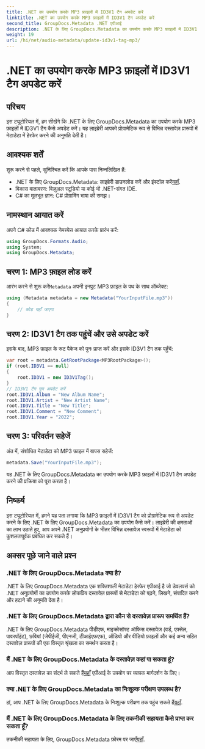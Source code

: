 ```yaml
---
title: .NET का उपयोग करके MP3 फ़ाइलों में ID3V1 टैग अपडेट करें
linktitle: .NET का उपयोग करके MP3 फ़ाइलों में ID3V1 टैग अपडेट करें
second_title: GroupDocs.Metadata .NET एपीआई
description: .NET के लिए GroupDocs.Metadata का उपयोग करके MP3 फ़ाइलों में ID3V1 टैग अपडेट करें। अपने .NET अनुप्रयोगों में आसान मेटाडेटा हेरफेर के लिए इस ट्यूटोरियल का पालन करें।
weight: 19
url: /hi/net/audio-metadata/update-id3v1-tag-mp3/
---
```


# .NET का उपयोग करके MP3 फ़ाइलों में ID3V1 टैग अपडेट करें

## परिचय
इस ट्यूटोरियल में, हम सीखेंगे कि .NET के लिए GroupDocs.Metadata का उपयोग करके MP3 फ़ाइलों में ID3V1 टैग कैसे अपडेट करें। यह लाइब्रेरी आपको प्रोग्रामेटिक रूप से विभिन्न दस्तावेज़ प्रारूपों में मेटाडेटा में हेरफेर करने की अनुमति देती है।
## आवश्यक शर्तें
शुरू करने से पहले, सुनिश्चित करें कि आपके पास निम्नलिखित हैं:
- .NET के लिए GroupDocs.Metadata: लाइब्रेरी डाउनलोड करें और इंस्टॉल करें[यहाँ](https://releases.groupdocs.com/metadata/net/).
- विकास वातावरण: विज़ुअल स्टूडियो या कोई भी .NET-संगत IDE.
- C# का मूलभूत ज्ञान: C# प्रोग्रामिंग भाषा की समझ।

## नामस्थान आयात करें
अपने C# कोड में आवश्यक नेमस्पेस आयात करके प्रारंभ करें:
```csharp
using GroupDocs.Formats.Audio;
using System;
using GroupDocs.Metadata;
```
## चरण 1: MP3 फ़ाइल लोड करें
 आरंभ करने से शुरू करें`Metadata` अपनी इनपुट MP3 फ़ाइल के पथ के साथ ऑब्जेक्ट:
```csharp
using (Metadata metadata = new Metadata("YourInputFile.mp3"))
{
    // कोड यहाँ जाएगा
}
```
## चरण 2: ID3V1 टैग तक पहुंचें और उसे अपडेट करें
इसके बाद, MP3 फ़ाइल के रूट पैकेज को पुनः प्राप्त करें और इसके ID3V1 टैग तक पहुँचें:
```csharp
var root = metadata.GetRootPackage<MP3RootPackage>();
if (root.ID3V1 == null)
{
    root.ID3V1 = new ID3V1Tag();
}
// ID3V1 टैग गुण अपडेट करें
root.ID3V1.Album = "New Album Name";
root.ID3V1.Artist = "New Artist Name";
root.ID3V1.Title = "New Title";
root.ID3V1.Comment = "New Comment";
root.ID3V1.Year = "2022";
```
## चरण 3: परिवर्तन सहेजें
अंत में, संशोधित मेटाडेटा को MP3 फ़ाइल में वापस सहेजें:
```csharp
metadata.Save("YourInputFile.mp3");
```
यह .NET के लिए GroupDocs.Metadata का उपयोग करके MP3 फ़ाइलों में ID3V1 टैग अपडेट करने की प्रक्रिया को पूरा करता है।

## निष्कर्ष
इस ट्यूटोरियल में, हमने यह पता लगाया कि MP3 फ़ाइलों में ID3V1 टैग को प्रोग्रामेटिक रूप से अपडेट करने के लिए .NET के लिए GroupDocs.Metadata का उपयोग कैसे करें। लाइब्रेरी की क्षमताओं का लाभ उठाते हुए, आप अपने .NET अनुप्रयोगों के भीतर विभिन्न दस्तावेज़ स्वरूपों में मेटाडेटा को कुशलतापूर्वक प्रबंधित कर सकते हैं।

## अक्सर पूछे जाने वाले प्रश्न
### .NET के लिए GroupDocs.Metadata क्या है?
.NET के लिए GroupDocs.Metadata एक शक्तिशाली मेटाडेटा हेरफेर एपीआई है जो डेवलपर्स को .NET अनुप्रयोगों का उपयोग करके लोकप्रिय दस्तावेज़ प्रारूपों से मेटाडेटा को पढ़ने, लिखने, संपादित करने और हटाने की अनुमति देता है।
### .NET के लिए GroupDocs.Metadata द्वारा कौन से दस्तावेज़ प्रारूप समर्थित हैं?
.NET के लिए GroupDocs.Metadata पीडीएफ, माइक्रोसॉफ्ट ऑफिस दस्तावेज़ (वर्ड, एक्सेल, पावरपॉइंट), छवियां (जेपीईजी, पीएनजी, टीआईएफएफ), ऑडियो और वीडियो फ़ाइलों और कई अन्य सहित दस्तावेज़ प्रारूपों की एक विस्तृत श्रृंखला का समर्थन करता है।
### मैं .NET के लिए GroupDocs.Metadata के दस्तावेज़ कहां पा सकता हूं?
 आप विस्तृत दस्तावेज़ का संदर्भ ले सकते हैं[यहाँ](https://tutorials.groupdocs.com/metadata/net/) एपीआई के उपयोग पर व्यापक मार्गदर्शन के लिए।
### क्या .NET के लिए GroupDocs.Metadata का निःशुल्क परीक्षण उपलब्ध है?
 हां, आप .NET के लिए GroupDocs.Metadata के निःशुल्क परीक्षण तक पहुंच सकते हैं[यहाँ](https://releases.groupdocs.com/).
### मैं .NET के लिए GroupDocs.Metadata के लिए तकनीकी सहायता कैसे प्राप्त कर सकता हूँ?
 तकनीकी सहायता के लिए, GroupDocs.Metadata फ़ोरम पर जाएँ[यहाँ](https://forum.groupdocs.com/c/metadata/14).